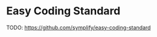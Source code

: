 <!-- alex disable easy -->

# Easy Coding Standard

<!-- alex enable easy -->

TODO: <https://github.com/symplify/easy-coding-standard>

